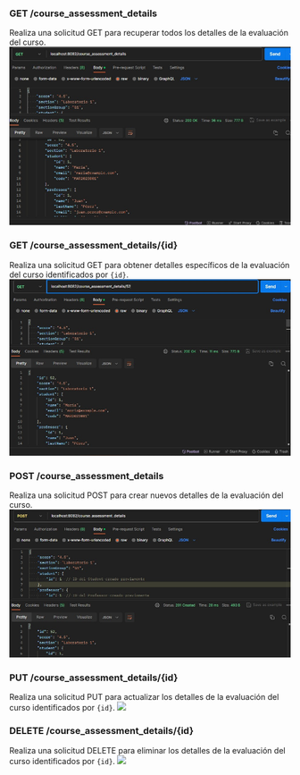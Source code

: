 ### GET /course_assessment_details
Realiza una solicitud GET para recuperar todos los detalles de la evaluación del curso.
![](img/getdatails.jpg)


### GET /course_assessment_details/{id}
Realiza una solicitud GET para obtener detalles específicos de la evaluación del curso identificados por `{id}`.
![](img/idget.jpg)

### POST /course_assessment_details
Realiza una solicitud POST para crear nuevos detalles de la evaluación del curso.
![](img/details.jpg)

### PUT /course_assessment_details/{id}
Realiza una solicitud PUT para actualizar los detalles de la evaluación del curso identificados por `{id}`.
![](insert_image_url_here)

### DELETE /course_assessment_details/{id}
Realiza una solicitud DELETE para eliminar los detalles de la evaluación del curso identificados por `{id}`.
![](insert_image_url_here)

